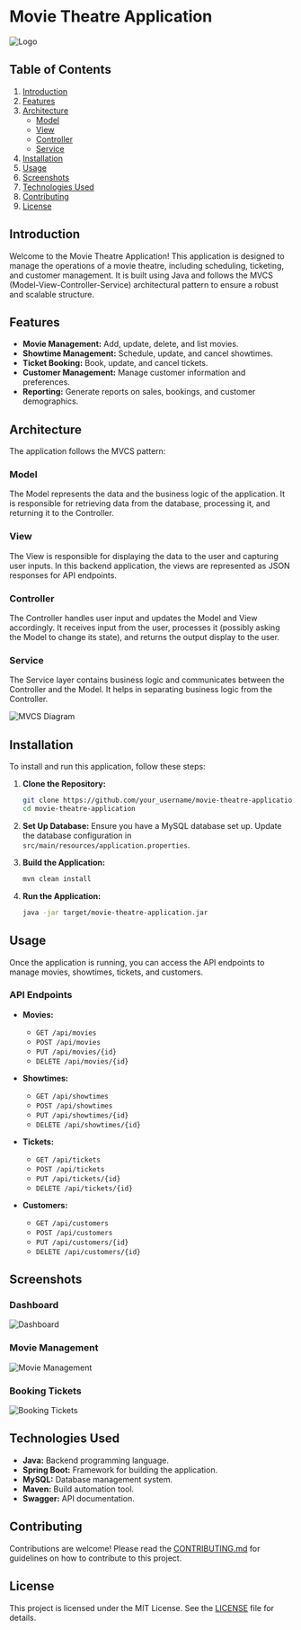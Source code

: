 # Movie Theatre Application

![Logo](path_to_logo_image)

## Table of Contents

1. [Introduction](#introduction)
2. [Features](#features)
3. [Architecture](#architecture)
    - [Model](#model)
    - [View](#view)
    - [Controller](#controller)
    - [Service](#service)
4. [Installation](#installation)
5. [Usage](#usage)
6. [Screenshots](#screenshots)
7. [Technologies Used](#technologies-used)
8. [Contributing](#contributing)
9. [License](#license)

## Introduction

Welcome to the Movie Theatre Application! This application is designed to manage the operations of a movie theatre, including scheduling, ticketing, and customer management. It is built using Java and follows the MVCS (Model-View-Controller-Service) architectural pattern to ensure a robust and scalable structure.

## Features

- **Movie Management:** Add, update, delete, and list movies.
- **Showtime Management:** Schedule, update, and cancel showtimes.
- **Ticket Booking:** Book, update, and cancel tickets.
- **Customer Management:** Manage customer information and preferences.
- **Reporting:** Generate reports on sales, bookings, and customer demographics.

## Architecture

The application follows the MVCS pattern:

### Model

The Model represents the data and the business logic of the application. It is responsible for retrieving data from the database, processing it, and returning it to the Controller.

### View

The View is responsible for displaying the data to the user and capturing user inputs. In this backend application, the views are represented as JSON responses for API endpoints.

### Controller

The Controller handles user input and updates the Model and View accordingly. It receives input from the user, processes it (possibly asking the Model to change its state), and returns the output display to the user.

### Service

The Service layer contains business logic and communicates between the Controller and the Model. It helps in separating business logic from the Controller.

![MVCS Diagram](path_to_mvcs_diagram_image)

## Installation

To install and run this application, follow these steps:

1. **Clone the Repository:**
    ```bash
    git clone https://github.com/your_username/movie-theatre-application.git
    cd movie-theatre-application
    ```

2. **Set Up Database:**
   Ensure you have a MySQL database set up. Update the database configuration in `src/main/resources/application.properties`.

3. **Build the Application:**
    ```bash
    mvn clean install
    ```

4. **Run the Application:**
    ```bash
    java -jar target/movie-theatre-application.jar
    ```

## Usage

Once the application is running, you can access the API endpoints to manage movies, showtimes, tickets, and customers.

### API Endpoints

- **Movies:**
  - `GET /api/movies`
  - `POST /api/movies`
  - `PUT /api/movies/{id}`
  - `DELETE /api/movies/{id}`

- **Showtimes:**
  - `GET /api/showtimes`
  - `POST /api/showtimes`
  - `PUT /api/showtimes/{id}`
  - `DELETE /api/showtimes/{id}`

- **Tickets:**
  - `GET /api/tickets`
  - `POST /api/tickets`
  - `PUT /api/tickets/{id}`
  - `DELETE /api/tickets/{id}`

- **Customers:**
  - `GET /api/customers`
  - `POST /api/customers`
  - `PUT /api/customers/{id}`
  - `DELETE /api/customers/{id}`

## Screenshots

### Dashboard
![Dashboard](path_to_dashboard_image)

### Movie Management
![Movie Management](path_to_movie_management_image)

### Booking Tickets
![Booking Tickets](path_to_booking_tickets_image)

## Technologies Used

- **Java:** Backend programming language.
- **Spring Boot:** Framework for building the application.
- **MySQL:** Database management system.
- **Maven:** Build automation tool.
- **Swagger:** API documentation.

## Contributing

Contributions are welcome! Please read the [CONTRIBUTING.md](path_to_contributing_file) for guidelines on how to contribute to this project.

## License

This project is licensed under the MIT License. See the [LICENSE](path_to_license_file) file for details.
